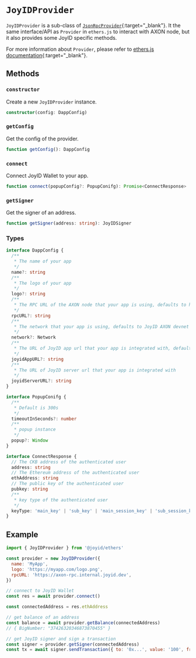 # `JoyIDProvider`

`JoyIDProvider` is a sub-class of [`JsonRpcProvider`](https://docs.ethers.org/v5/api/providers/jsonrpc-provider/){:target="_blank"}. It the same interface/API as `Provider` in `ethers.js` to interact with AXON node, but it also provides some JoyID specific methods.

For more information about `Provider`, please refer to [ethers.js documentation](https://docs.ethers.org/v5/api/providers/provider/){:target="_blank"}.

## Methods

### `constructor`

Create a new `JoyIDProvider` instance.

```typescript
constructor(config: DappConfig)
```

### `getConfig`

Get the config of the provider.

```typescript
function getConfig(): DappConfig
```

### `connect`

Connect JoyID Wallet to your app.

```typescript
function connect(popupConfig?: PopupConifg): Promise<ConnectResponse>
```

### `getSigner`

Get the signer of an address.

```typescript
function getSigner(address: string): JoyIDSigner
```

### Types

```typescript
interface DappConfig {
  /**
   * The name of your app
   */
  name?: string
  /**
   * The logo of your app
   */
  logo?: string
  /**
   * The RPC URL of the AXON node that your app is using, defaults to https://axon-rpc.internal.joyid.dev
   */
  rpcURL?: string
  /**
   * The network that your app is using, defaults to JoyID AXON devnet
   */
  network?: Network
  /**
   * The URL of JoyID app url that your app is integrated with, defaults to https://app.joyid.dev
   */
  joyidAppURL?: string
  /**
   * The URL of JoyID server url that your app is integrated with
   */
  joyidServerURL?: string
}

interface PopupConifg {
  /**
   * Default is 300s
   */
  timeoutInSeconds?: number
  /**
   * popup instance
   */
  popup?: Window
}

interface ConnectResponse {
  // The CKB address of the authenticated user
  address: string
  // The Ethereum address of the authenticated user
  ethAddress: string
  // The public key of the authenticated user
  pubkey: string
  /**
   * key type of the authenticated user
   */
  keyType: 'main_key' | 'sub_key' | 'main_session_key' | 'sub_session_key'
}
```

## Example

```js
import { JoyIDProvider } from '@joyid/ethers'

const provider = new JoyIDProvider({
  name: 'MyApp',
  logo: 'https://myapp.com/logo.png',
  rpcURL: 'https://axon-rpc.internal.joyid.dev',
})

// connect to JoyID Wallet
const res = await provider.connect()

const connectedAddress = res.ethAddress

// get balance of an address
const balance = await provider.getBalance(connectedAddress)
// { BigNumber: "37426320346873870455" }

// get JoyID signer and sign a transaction
const signer = provider.getSigner(connectedAddress)
const tx = await signer.sendTransaction({ to: '0x...', value: '100', from: connectedAddress })
```
